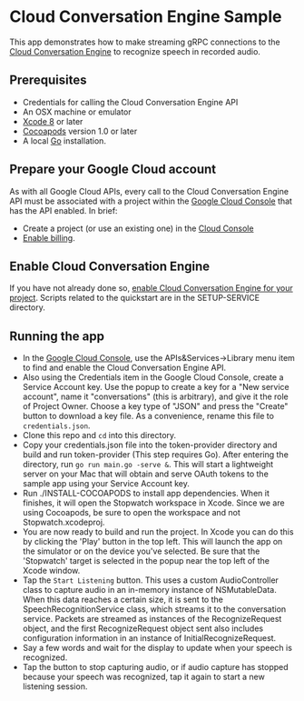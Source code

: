 # Cloud Conversation Engine Sample

This app demonstrates how to make streaming gRPC connections to the [Cloud Conversation Engine](https://cloud.google.com/cce/) to recognize speech in recorded audio.

## Prerequisites
- Credentials for calling the Cloud Conversation Engine API
- An OSX machine or emulator
- [Xcode 8][xcode] or later
- [Cocoapods][cocoapods] version 1.0 or later
- A local [Go][golang] installation.

## Prepare your Google Cloud account
As with all Google Cloud APIs, every call to the Cloud Conversation Engine API must be associated
  with a project within the [Google Cloud Console][cloud-console] that has the
  API enabled. In brief:
  - Create a project (or use an existing one) in the [Cloud Console][cloud-console]
  - [Enable billing][billing].

## Enable Cloud Conversation Engine
If you have not already done so, [enable Cloud Conversation Engine for your project](https://cloud.google.com/conversation/docs/quickstart). Scripts related to the quickstart are in the SETUP-SERVICE directory.

## Running the app
- In the [Google Cloud Console](https://console.cloud.google.com), use the APIs&Services->Library menu item to find and enable the Cloud Conversation Engine API.
- Also using the Credentials item in the Google Cloud Console, create a Service Account key. Use the popup to create a key for a "New service account", name it "conversations" (this is arbitrary), and give it the role of Project Owner. Choose a key type of "JSON" and press the "Create" button to download a key file. As a convenience, rename this file to `credentials.json`.
- Clone this repo and `cd` into this directory.
- Copy your credentials.json file into the token-provider directory and build and run token-provider (This step requires Go). After entering the directory, run `go run main.go -serve &`. This will start a lightweight server on your Mac that will obtain and serve OAuth tokens to the sample app using your Service Account key.
- Run ./INSTALL-COCOAPODS to install app dependencies. When it finishes, it will open the Stopwatch workspace in Xcode. Since we are using Cocoapods, be sure to open the workspace and not Stopwatch.xcodeproj.
- You are now ready to build and run the project. In Xcode you can do this by clicking the 'Play' button in the top left. This will launch the app on the simulator or on the device you've selected. Be sure that the 'Stopwatch' target is selected in the popup near the top left of the Xcode window. 
- Tap the `Start Listening` button. This uses a custom AudioController class to capture audio in an in-memory instance of NSMutableData. When this data reaches a certain size, it is sent to the SpeechRecognitionService class, which streams it to the conversation service. Packets are streamed as instances of the RecognizeRequest object, and the first RecognizeRequest object sent also includes configuration information in an instance of InitialRecognizeRequest. 
- Say a few words and wait for the display to update when your speech is recognized.
- Tap the button to stop capturing audio, or if audio capture has stopped because your speech was recognized, tap it again to start a new listening session.

[cloud-console]: https://console.cloud.google.com
[git]: https://git-scm.com/
[xcode]: https://developer.apple.com/xcode/
[billing]: https://console.cloud.google.com/billing?project=_
[cocoapods]: https://cocoapods.org/
[gRPC Objective-C setup]: https://github.com/grpc/grpc/tree/master/src/objective-c
[golang]: https://golang.org

